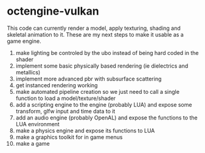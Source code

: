 # octengine-vulkan
This code can currently render a model, apply texturing, shading and skeletal animation to it.
These are my next steps to make it usable as a game engine.
1. make lighting be controled by the ubo instead of being hard coded in the shader
2. implement some basic physically based rendering (ie dielectrics and metallics)
3. implement more advanced pbr with subsurface scattering
4. get instanced rendering working
5. make automated pipeline creation so we just need to call a single function to load a model/texture/shader
6. add a scripting engine to the engine (probably LUA) and expose some transform, glfw input and time data to it
7. add an audio engine (probably OpenAL) and expose the functions to the LUA environment
8. make a physics engine and expose its functions to LUA
9. make a graphics toolkit for in game menus
10. make a game
